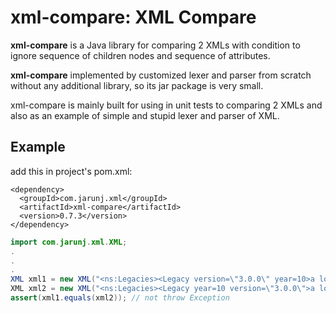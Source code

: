 # xml-compare: XML Compare

**xml-compare** is a Java library for comparing 2 XMLs with condition to ignore sequence of children nodes and sequence of attributes.


**xml-compare** implemented by customized lexer and parser from scratch without any additional library, so its jar package is very small.

xml-compare is mainly built for using in unit tests to comparing 2 XMLs and also as an example of simple and stupid lexer and parser of XML.

## Example
add this in project's pom.xml:
```
<dependency>
  <groupId>com.jarunj.xml</groupId>
  <artifactId>xml-compare</artifactId>
  <version>0.7.3</version>
</dependency>
```

```java
import com.jarunj.xml.XML;
.
.
.
XML xml1 = new XML("<ns:Legacies><Legacy version=\"3.0.0\" year=10>a lot of them<Legacy><ns:Legacies>");
XML xml2 = new XML("<ns:Legacies><Legacy year=10 version=\"3.0.0\">a lot of them<Legacy><ns:Legacies>");
assert(xml1.equals(xml2)); // not throw Exception
```
